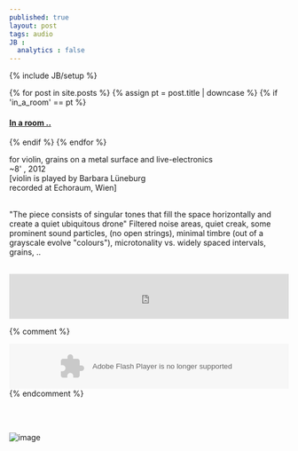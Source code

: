 ```yaml
---
published: true
layout: post
tags: audio
JB :
  analytics : false
---
```


{% include JB/setup %}


{% for post in site.posts %}
	{% assign pt = post.title | downcase %}
	{% if 'in_a_room' == pt %}
<h4><a href="{{ BASE_PATH }}{{ post.url }}">In a room ..</a></h4>
	{% endif %}
{% endfor %}

<p>
for violin, grains on a metal surface and live-electronics<br />
~8' , 2012<br />
[violin is played by Barbara Lüneburg<br />
recorded at Echoraum, Wien]<br /><br />

"The piece consists of singular tones that fill the space horizontally and create a quiet ubiquitous drone"
Filtered noise areas, quiet creak, some prominent sound particles, (no open strings), minimal timbre (out of a grayscale evolve "colours"), microtonality vs. widely spaced intervals, grains, ..<br /><br />
</p>


<iframe width="100%" height="81" scrolling="no" frameborder="no" src="https://w.soundcloud.com/player/?url=https%3A//api.soundcloud.com/tracks/124203709&amp;color=ff9900&amp;auto_play=false&amp;hide_related=false&amp;show_comments=true&amp;show_user=true&amp;show_reposts=false"></iframe>

{% comment %}
<div>
	<object height="81" width="100%"> <param name="movie" value="https://player.soundcloud.com/player.swf?url=https%3A//api.soundcloud.com/tracks/124203709&amp;show_comments=true&amp;
	auto_play=false&amp;color=ff7700"></param> <param name="allowscriptaccess" value="always"></param> <embed allowscriptaccess="always" height="81" src="https://player.soundcloud.com/player.swf?url=https%3A//api.soundcloud.com/tracks/124203709&amp;show_comments=true&amp;auto_play=false&amp;color=ff7700" type="application/x-shockwave-flash" width="100%"></embed> </object>    
</div>
{% endcomment %}



<p><br /><br /></p>
<img src="{{ site.url }}/images/echoraum2.jpg" alt="image">











